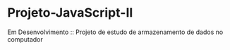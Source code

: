 # Projeto-JavaScript-II
Em Desenvolvimento :: Projeto de estudo de armazenamento de dados no computador
